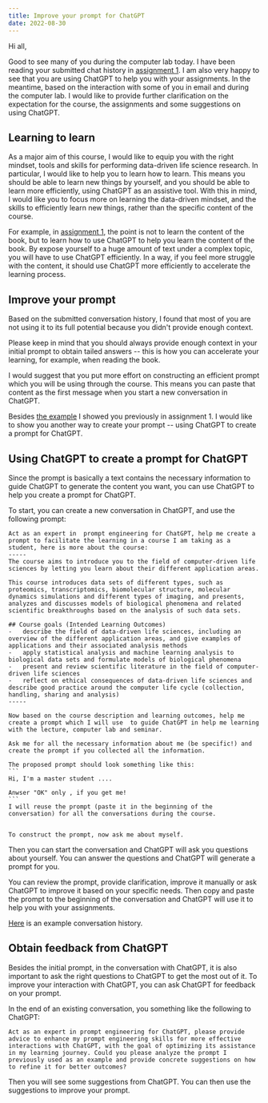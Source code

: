 ```yaml
---
title: Improve your prompt for ChatGPT
date: 2022-08-30
---
```


Hi all,

Good to see many of you during the computer lab today. I have been reading your submitted chat history in [assignment 1](/course/ddls-2023/module-1/assignment-1/). I am also very happy to see that you are using ChatGPT to help you with your assignments. In the meantime, based on the interaction with some of you in email and during the computer lab. I would like to provide further clarification on the expectation for the course, the assignments and some suggestions on using ChatGPT.

## Learning to learn

As a major aim of this course, I would like to equip you with the right mindset, tools and skills for performing data-driven life science research. In particular, I would like to help you to learn how to learn. This means you should be able to learn new things by yourself, and you should be able to learn more efficiently, using ChatGPT as an assistive tool. With this in mind, I would like you to focus more on learning the data-driven mindset, and the skills to efficiently learn new things, rather than the specific content of the course.

For example, in [assignment 1](/course/ddls-2023/module-1/assignment-1/), the point is not to learn the content of the book, but to learn how to use ChatGPT to help you learn the content of the book. By expose yourself to a huge amount of text under a complex topic, you will have to use ChatGPT efficiently. In a way, if you feel more struggle with the content, it should use ChatGPT more efficiently to accelerate the learning process.

## Improve your prompt

Based on the submitted conversation history, I found that most of you are not using it to its full potential because you didn't provide enough context.

Please keep in mind that you should always provide enough context in your initial prompt to obtain tailed answers -- this is how you can accelerate your learning, for example, when reading the book.

I would suggest that you put more effort on constructing an efficient prompt which you will be using through the course. This means you can paste that content as the first message when you start a new conversation in ChatGPT.

Besides [the example](https://chat.openai.com/share/47994f03-c459-46da-9e24-7f9e4c07090d) I showed you previously in assignment 1. I would like to show you another way to create your prompt -- using ChatGPT to create a prompt for ChatGPT.

## Using ChatGPT to create a prompt for ChatGPT
Since the prompt is basically a text contains the necessary information to guide ChatGPT to generate the content you want, you can use ChatGPT to help you create a prompt for ChatGPT.

To start, you can create a new conversation in ChatGPT, and use the following prompt:
````
Act as an expert in  prompt engineering for ChatGPT, help me create a prompt to facilitate the learning in a course I am taking as a student, here is more about the course:
-----
The course aims to introduce you to the field of computer-driven life sciences by letting you learn about their different application areas.

This course introduces data sets of different types, such as proteomics, transcriptomics, biomolecular structure, molecular dynamics simulations and different types of imaging, and presents, analyzes and discusses models of biological phenomena and related scientific breakthroughs based on the analysis of such data sets.

## Course goals (Intended Learning Outcomes)
-   describe the field of data-driven life sciences, including an overview of the different application areas, and give examples of applications and their associated analysis methods
-   apply statistical analysis and machine learning analysis to biological data sets and formulate models of biological phenomena
-   present and review scientific literature in the field of computer-driven life sciences
-   reflect on ethical consequences of data-driven life sciences and describe good practice around the computer life cycle (collection, handling, sharing and analysis)
-----

Now based on the course description and learning outcomes, help me create a prompt which I will use  to guide ChatGPT in help me learning with the lecture, computer lab and seminar. 

Ask me for all the necessary information about me (be specific!) and create the prompt if you collected all the information. 

The proposed prompt should look something like this:
```
Hi, I'm a master student ....

Anwser "OK" only , if you get me!
``` 
I will reuse the prompt (paste it in the beginning of the conversation) for all the conversations during the course.


To construct the prompt, now ask me about myself.
````

Then you can start the conversation and ChatGPT will ask you questions about yourself. You can answer the questions and ChatGPT will generate a prompt for you. 

You can review the prompt, provide clarification, improve it manually or ask ChatGPT to improve it based on your specific needs. Then copy and paste the prompt to the beginning of the conversation and ChatGPT will use it to help you with your assignments.

[Here](https://chat.openai.com/share/ceb732ed-2c57-429d-bea2-90af4b682cd6) is an example conversation history.

## Obtain feedback from ChatGPT

Besides the initial prompt, in the conversation with ChatGPT, it is also important to ask the right questions to ChatGPT to get the most out of it. To improve your interaction with ChatGPT, you can ask ChatGPT for feedback on your prompt.

In the end of an existing conversation, you something like the following to ChatGPT:
```
Act as an expert in prompt engineering for ChatGPT, please provide advice to enhance my prompt engineering skills for more effective interactions with ChatGPT, with the goal of optimizing its assistance in my learning journey. Could you please analyze the prompt I previously used as an example and provide concrete suggestions on how to refine it for better outcomes?
```

Then you will see some suggestions from ChatGPT. You can then use the suggestions to improve your prompt.
